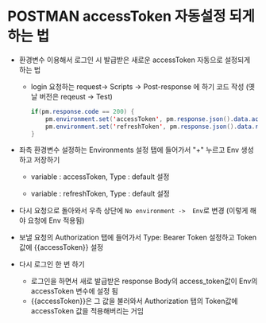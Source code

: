 # POSTMAN accessToken 자동설정 되게 하는 법

- 환경변수 이용해서 로그인 시 발급받은 새로운 accessToken 자동으로 설정되게 하는 법

  - login 요청하는 request-> Scripts -> Post-response 에 하기 코드 작성 (옛날 버전은 reqeust -> Test)

    ```java
    if(pm.response.code == 200) {
        pm.environment.set('accessToken', pm.response.json().data.access_token);
        pm.environment.set('refreshToken', pm.response.json().data.refresh_token);
    }
    ```

- 좌측 환경변수 설정하는 Environments 설정 탭에 들어가서 "+" 누르고 Env 생성하고 저장하기

  - variable : accessToken, Type : default 설정

  - variable : refreshToken, Type : default 설정

- 다시 요청으로 돌아와서 우측 상단에 `No environment ->  Env`로 변경 (이렇게 해야 요청에 Env 적용됨)

- 보낼 요청의 Authorization 탭에 들어가서 Type: Bearer Token 설정하고 Token 값에 {{accessToken}} 설정

- 다시 로그인 한 번 하기

  -  로그인을 하면서 새로 발급받은 response Body의 access_token값이 Env의 accessToken 변수에 설정 됨
  - {{accessToken}}은 그 값을 불러와서 Authorization 탭의 Token값에 accessToken 값을 적용해버리는 거임